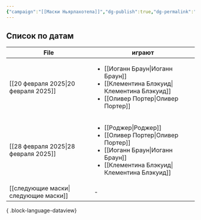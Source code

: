 ```yaml
---
{"campaign":"[[Маски Ньярлахотепа]]","dg-publish":true,"dg-permalink":"masks-of-nyarlathotep-journal","aliases":["Дневник Masks of Nyarlathotep"],"permalink":"/masks-of-nyarlathotep-journal/","dgPassFrontmatter":true}
---
```



## Список по датам
  | File                                    | играют                                                                                                                                                                      |
| --------------------------------------- | --------------------------------------------------------------------------------------------------------------------------------------------------------------------------- |
| [[20 февраля 2025\|20 февраля 2025]] | <ul><li>[[Иоганн Браун\\|Иоганн Браун]]</li><li>[[Клементина Блэкуид\\|Клементина Блэкуид]]</li><li>[[Оливер Портер\\|Оливер Портер]]</li></ul>                             |
| [[28 февраля 2025\|28 февраля 2025]] | <ul><li>[[Роджер\\|Роджер]]</li><li>[[Оливер Портер\\|Оливер Портер]]</li><li>[[Иоганн Браун\\|Иоганн Браун]]</li><li>[[Клементина Блэкуид\\|Клементина Блэкуид]]</li></ul> |
| [[следующие маски\|следующие маски]] | \-                                                                                                                                                                          |

{ .block-language-dataview}
  